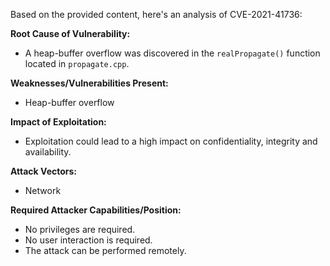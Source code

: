 Based on the provided content, here's an analysis of CVE-2021-41736:

**Root Cause of Vulnerability:**
- A heap-buffer overflow was discovered in the `realPropagate()` function located in `propagate.cpp`.

**Weaknesses/Vulnerabilities Present:**
- Heap-buffer overflow

**Impact of Exploitation:**
- Exploitation could lead to a high impact on confidentiality, integrity and availability.

**Attack Vectors:**
- Network

**Required Attacker Capabilities/Position:**
- No privileges are required.
- No user interaction is required.
- The attack can be performed remotely.